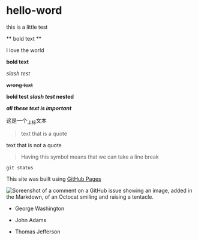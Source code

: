 # hello-word  

this is a little test  

 ** bold text **  
 
I love the world  

**bold text**  

_slash test_  

~~wrong text~~

**bold test _slash test_ nested**  

***all these text is important***  

这是一个<sub>上标</sub>文本  

>text that is a quote

text that is not a quote  

>Having this symbol means that we can take a line break

`git status`

This site was built using [GitHub Pages](https://pages.github.com/)

![Screenshot of a comment on a GitHub issue showing an image, added in the Markdown, of an Octocat smiling and raising a tentacle.](https://myoctocat.com/assets/images/base-octocat.svg)

- George Washington
  
* John Adams
  
+ Thomas Jefferson
